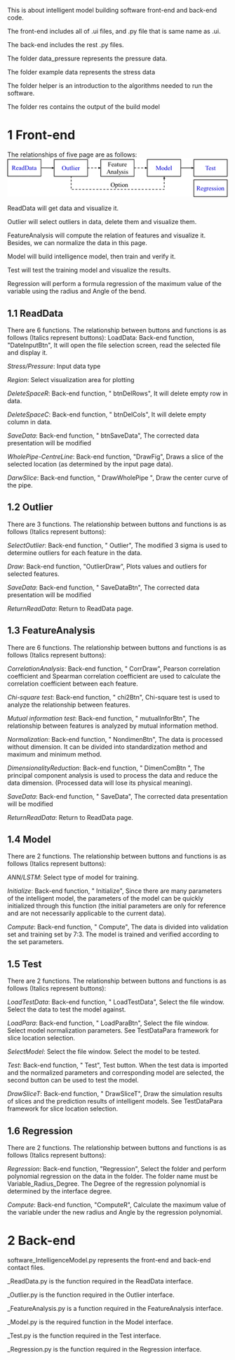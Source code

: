
This is about intelligent model building software front-end and back-end code.

The front-end includes all of .ui files, and .py file that is same name as .ui.

The back-end includes the rest .py files.

The folder data_pressure represents the pressure data.

The folder example data represents the stress data

The folder helper is an introduction to the algorithms needed to run the software.

The folder res contains the output of the build model


# 1 Front-end

The relationships of five page are as follows:
![img_1.png](img_1.png)

ReadData will get data and visualize it.

Outlier will select outliers in data, delete them and visualize them.

FeatureAnalysis will compute the relation of features and visualize it. Besides, we can normalize the data in this page.

Model will build intelligence model, then train and verify it.

Test will test the training model and visualize the results.

Regression will perform a formula regression of the maximum value of the variable using the radius and Angle of the bend.

## 1.1 ReadData

There are 6 functions. The relationship between buttons and functions is as follows (Italics represent buttons): 
LoadData: Back-end function, "DateInputBtn", It will open the file selection screen, read the selected file and display it.

*Stress/Pressure*: Input data type

*Region*: Select visualization area for plotting

*DeleteSpaceR*: Back-end function, " btnDelRows", It will delete empty row in data.

*DeleteSpaceC*: Back-end function, " btnDelCols", It will delete empty column in data.

*SaveData*: Back-end function, " btnSaveData", The corrected data presentation will be modified

*WholePipe-CentreLine*: Back-end function, "DrawFig", Draws a slice of the selected location (as determined by the input page data). 

*DarwSlice*: Back-end function, " DrawWholePipe ", Draw the center curve of the pipe.

## 1.2 Outlier

There are 3 functions. The relationship between buttons and functions is as follows (Italics represent buttons): 

*SelectOutlier*: Back-end function, " Outlier", The modified 3 sigma is used to determine outliers for each feature in the data.

*Draw*: Back-end function, "OutlierDraw", Plots values and outliers for selected features.

*SaveData*: Back-end function, " SaveDataBtn", The corrected data presentation will be modified

*ReturnReadData*: Return to ReadData page.

## 1.3 FeatureAnalysis

There are 6 functions. The relationship between buttons and functions is as follows (Italics represent buttons): 

*CorrelationAnalysis*: Back-end function, " CorrDraw", Pearson correlation coefficient and Spearman correlation coefficient are used to calculate the correlation coefficient between each feature.

*Chi-square test*: Back-end function, " chi2Btn", Chi-square test is used to analyze the relationship between features.

*Mutual information test*: Back-end function, " mutualInforBtn", The relationship between features is analyzed by mutual information method.

*Normalization*: Back-end function, " NondimenBtn", The data is processed without dimension. It can be divided into standardization method and maximum and minimum method.

*DimensionalityReduction*: Back-end function, " DimenComBtn ", The principal component analysis is used to process the data and reduce the data dimension. (Processed data will lose its physical meaning).

*SaveData*: Back-end function, " SaveData", The corrected data presentation will be modified

*ReturnReadData*: Return to ReadData page.

## 1.4 Model

There are 2 functions. The relationship between buttons and functions is as follows (Italics represent buttons): 

*ANN/LSTM*: Select type of model for training.

*Initialize*: Back-end function, " Initialize", Since there are many parameters of the intelligent model, the parameters of the model can be quickly initialized through this function (the initial parameters are only for reference and are not necessarily applicable to the current data).

*Compute*: Back-end function, " Compute", The data is divided into validation set and training set by 7:3. The model is trained and verified according to the set parameters.

## 1.5 Test

There are 2 functions. The relationship between buttons and functions is as follows (Italics represent buttons): 

*LoadTestData*: Back-end function, " LoadTestData", Select the file window. Select the data to test the model against.

*LoadPara*: Back-end function, " LoadParaBtn", Select the file window. Select model normalization parameters. See TestDataPara framework for slice location selection.

*SelectModel*: Select the file window. Select the model to be tested.

*Test*: Back-end function, " Test", Test button. When the test data is imported and the normalized parameters and corresponding model are selected, the second button can be used to test the model.

*DrawSliceT*: Back-end function, " DrawSliceT", Draw the simulation results of slices and the prediction results of intelligent models. See TestDataPara framework for slice location selection.

## 1.6 Regression 

There are 2 functions. The relationship between buttons and functions is as follows (Italics represent buttons): 

*Regression*: Back-end function, "Regression", Select the folder and perform polynomial regression on the data in the folder. The folder name must be Variable_Radius_Degree. The Degree of the regression polynomial is determined by the interface degree.

*Compute*: Back-end function, "ComputeR", Calculate the maximum value of the variable under the new radius and Angle by the regression polynomial.

# 2 Back-end

software_IntelligenceModel.py represents the front-end and back-end contact files.

_ReadData.py is the function required in the ReadData interface.

_Outlier.py is the function required in the Outlier interface.

_FeatureAnalysis.py is a function required in the FeatureAnalysis interface.

_Model.py is the required function in the Model interface.

_Test.py is the function required in the Test interface.

_Regression.py is the function required in the Regression interface.